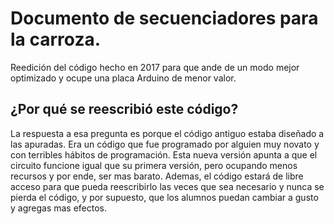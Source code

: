 # Documento de secuenciadores para la carroza.
Reedición del código hecho en 2017 para que ande de un modo mejor optimizado y ocupe una placa Arduino de menor valor.

## ¿Por qué se reescribió este código?
La respuesta a esa pregunta es porque el código antiguo estaba diseñado a las apuradas. Era un código que fue 
programado por alguien muy novato y con terribles hábitos de programación. Esta nueva versión apunta a que el 
circuito funcione igual que su primera versión, pero ocupando menos recursos y por ende, ser mas barato. 
Ademas, el código estará de libre acceso para que pueda reescribirlo las veces que sea necesario y nunca se 
pierda el código, y por supuesto, que los alumnos puedan cambiar a gusto y agregas mas efectos.
